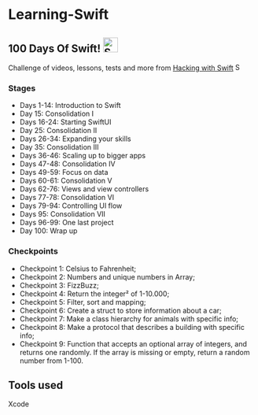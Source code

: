 # Learning-Swift
## 100 Days Of Swift! <img alt="Swift icon" src="https://image.flaticon.com/icons/png/512/732/732250.png" width="30" height="30"/>

Challenge of videos, lessons, tests and more from [Hacking with Swift](https://www.hackingwithswift.com/100/swiftui/) <img alt="Swift icon" src="https://image.flaticon.com/icons/png/512/732/732250.png" width="15" height="15"/>

### Stages
- Days 1-14: Introduction to Swift
- Day 15: Consolidation I
- Days 16-24: Starting SwiftUI
- Day 25: Consolidation II
- Days 26-34: Expanding your skills
- Day 35: Consolidation III
- Days 36-46: Scaling up to bigger apps
- Days 47-48: Consolidation IV
- Days 49-59: Focus on data
- Days 60-61: Consolidation V
- Days 62-76: Views and view controllers
- Days 77-78: Consolidation VI
- Days 79-94: Controlling UI flow
- Days 95: Consolidation VII
- Days 96-99: One last project
- Day 100: Wrap up

### Checkpoints
- Checkpoint 1: Celsius to Fahrenheit;
- Checkpoint 2: Numbers and unique numbers in Array;
- Checkpoint 3: FizzBuzz;
- Checkpoint 4: Return the integer² of 1-10.000;
- Checkpoint 5: Filter, sort and mapping;
- Checkpoint 6: Create a struct to store information about a car;
- Checkpoint 7: Make a class hierarchy for animals with specific info;
- Checkpoint 8: Make a protocol that describes a building with specific info;
- Checkpoint 9: Function that accepts an optional array of integers, and returns one randomly. If the array is missing or empty, return a random number from 1-100.

## Tools used
Xcode

